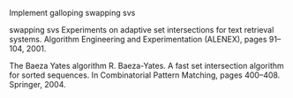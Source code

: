Implement galloping swapping svs

swapping svs 
Experiments on adaptive set intersections for text retrieval systems. Algorithm Engineering and Experimentation (ALENEX), pages 91–104, 2001.

The Baeza Yates algorithm
R. Baeza-Yates. A fast set intersection algorithm for sorted sequences. In Combinatorial Pattern Matching, pages 400–408. Springer, 2004.
